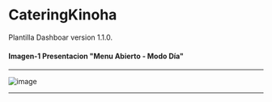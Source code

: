 # CateringKinoha

Plantilla Dashboar version 1.1.0.

#### Imagen-1         Presentacion "Menu Abierto - Modo Día"
--- 

![image](https://github.com/gastonloco/dashboard-template/blob/main/img/imagen22.png)

--- 